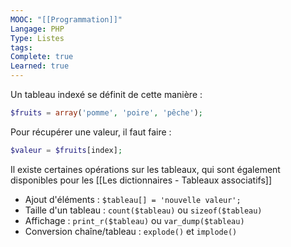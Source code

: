 ```yaml
---
MOOC: "[[Programmation]]"
Langage: PHP
Type: Listes
tags: 
Complete: true
Learned: true
---
```

Un tableau indexé se définit de cette manière :
```php
$fruits = array('pomme', 'poire', 'pêche');
```

Pour récupérer une valeur, il faut faire :
```php
$valeur = $fruits[index];
```

Il existe certaines opérations sur les tableaux, qui sont également disponibles pour les [[Les dictionnaires - Tableaux associatifs]]
- Ajout d'éléments : `$tableau[] = 'nouvelle valeur';`
- Taille d'un tableau : `count($tableau)` ou `sizeof($tableau)`
- Affichage : `print_r($tableau)` ou `var_dump($tableau)`
- Conversion chaîne/tableau : `explode()` et `implode()`